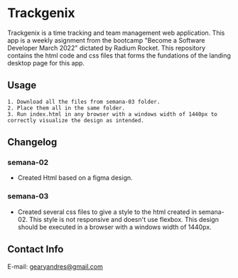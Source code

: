 # Trackgenix
Trackgenix is a time tracking and team management web application.  This app is a weekly asignment from the bootcamp "Become a Software Developer March 2022" dictated by Radium Rocket. This repository contains the html code and css files that forms the fundations of the landing desktop page for this app.
## Usage

```
1. Download all the files from semana-03 folder.
2. Place them all in the same folder.
3. Run index.html in any browser with a windows width of 1440px to correctly visualize the design as intended.

```
## Changelog
### semana-02
- Created Html based on a figma design.
### semana-03
- Created several css files to give a style to the html created in semana-02. This style is not responsive and doesn't use flexbox. This design should be executed in a browser with a windows width of 1440px.

## Contact Info
E-mail: gearyandres@gmail.com
